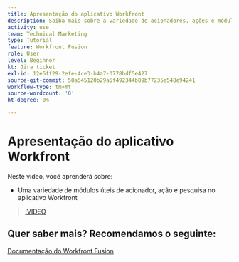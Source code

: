 ```yaml
---
title: Apresentação do aplicativo Workfront
description: Saiba mais sobre a variedade de acionadores, ações e módulos de pesquisa úteis no aplicativo Workfront em [!DNL Adobe Workfront Fusion].
activity: use
team: Technical Marketing
type: Tutorial
feature: Workfront Fusion
role: User
level: Beginner
kt: Jira ticket
exl-id: 12e5ff29-2efe-4ce3-b4a7-0778bdf5e427
source-git-commit: 58a545120b29a5f492344b89b77235e548e94241
workflow-type: tm+mt
source-wordcount: '0'
ht-degree: 0%

---
```


# Apresentação do aplicativo Workfront

Neste vídeo, você aprenderá sobre:

* Uma variedade de módulos úteis de acionador, ação e pesquisa no aplicativo Workfront

>[!VIDEO](https://video.tv.adobe.com/v/335297/?quality=12)


## Quer saber mais? Recomendamos o seguinte:

[Documentação do Workfront Fusion](https://experienceleague.adobe.com/docs/workfront/using/adobe-workfront-fusion/workfront-fusion-2.html?lang=en)
